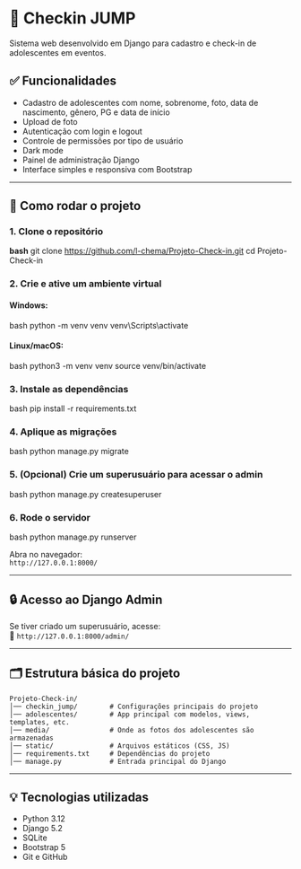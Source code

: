 
# 🧾 Checkin JUMP

Sistema web desenvolvido em Django para cadastro e check-in de adolescentes em eventos.

## ✅ Funcionalidades

- Cadastro de adolescentes com nome, sobrenome, foto, data de nascimento, gênero, PG e data de início
- Upload de foto
- Autenticação com login e logout
- Controle de permissões por tipo de usuário
- Dark mode
- Painel de administração Django
- Interface simples e responsiva com Bootstrap

---

## 🚀 Como rodar o projeto

### 1. Clone o repositório

**bash**
git clone https://github.com/l-chema/Projeto-Check-in.git
cd Projeto-Check-in


### 2. Crie e ative um ambiente virtual

#### Windows:
bash
python -m venv venv
venv\Scripts\activate


#### Linux/macOS:
bash
python3 -m venv venv
source venv/bin/activate


### 3. Instale as dependências

bash
pip install -r requirements.txt


### 4. Aplique as migrações

bash
python manage.py migrate


### 5. (Opcional) Crie um superusuário para acessar o admin

bash
python manage.py createsuperuser


### 6. Rode o servidor

bash
python manage.py runserver


Abra no navegador:  
`http://127.0.0.1:8000/`

---

## 🔒 Acesso ao Django Admin

Se tiver criado um superusuário, acesse:  
📎 `http://127.0.0.1:8000/admin/`

---

## 🗂 Estrutura básica do projeto

```
Projeto-Check-in/
│── checkin_jump/        # Configurações principais do projeto
│── adolescentes/        # App principal com modelos, views, templates, etc.
│── media/               # Onde as fotos dos adolescentes são armazenadas
│── static/              # Arquivos estáticos (CSS, JS)
│── requirements.txt     # Dependências do projeto
│── manage.py            # Entrada principal do Django
```

---

## 💡 Tecnologias utilizadas

- Python 3.12
- Django 5.2
- SQLite
- Bootstrap 5
- Git e GitHub

